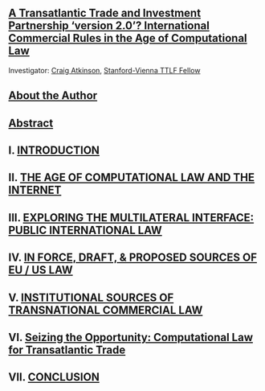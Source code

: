 ## [A Transatlantic Trade and Investment Partnership ‘version 2.0’? International Commercial Rules in the Age of Computational Law](https://github.com/lexmerca/TTIPv2_ToC)

Investigator: [Craig Atkinson](https://law.stanford.edu/directory/craig-atkinson/), [Stanford-Vienna TTLF Fellow](https://law.stanford.edu/transatlantic-technology-law-forum/#slsnav-fellows)

## [About the Author](https://github.com/lexmerca/TTIPv2_Abstract/blob/main/Author.md)

## [Abstract](https://github.com/lexmerca/TTIPv2_Abstract)

## I. [INTRODUCTION](https://github.com/lexmerca/TTIPv2_1/)

## II. [THE AGE OF COMPUTATIONAL LAW AND THE INTERNET](https://github.com/lexmerca/TTIPv2_2/)

## III. [EXPLORING THE MULTILATERAL INTERFACE: PUBLIC INTERNATIONAL LAW](https://github.com/lexmerca/TTIPv2_3/)

## IV. [IN FORCE, DRAFT, & PROPOSED SOURCES OF EU / US LAW](https://github.com/lexmerca/TTIPv2_4/)

## V. [INSTITUTIONAL SOURCES OF TRANSNATIONAL COMMERCIAL LAW](https://github.com/lexmerca/TTIPv2_5/)

## VI. [Seizing the Opportunity: Computational Law for Transatlantic Trade](https://github.com/lexmerca/TTIPv2_6/)

## VII. [CONCLUSION](https://github.com/lexmerca/TTIPv2_7)


